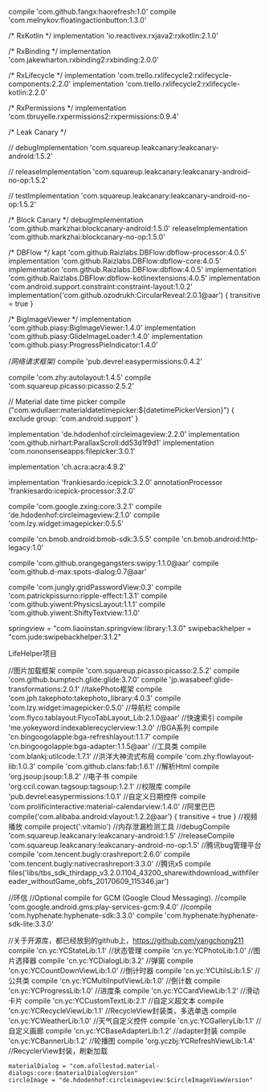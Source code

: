 compile 'com.github.fangx:haorefresh:1.0'
compile 'com.melnykov:floatingactionbutton:1.3.0'

/* RxKotlin */
implementation 'io.reactivex.rxjava2:rxkotlin:2.1.0'

/* RxBinding */
implementation 'com.jakewharton.rxbinding2:rxbinding:2.0.0'

/* RxLifecycle */
implementation 'com.trello.rxlifecycle2:rxlifecycle-components:2.2.0'
implementation 'com.trello.rxlifecycle2:rxlifecycle-kotlin:2.2.0'

/* RxPermissions */
implementation 'com.tbruyelle.rxpermissions2:rxpermissions:0.9.4'

/* Leak Canary */

//    debugImplementation 'com.squareup.leakcanary:leakcanary-android:1.5.2'

//    releaseImplementation 'com.squareup.leakcanary:leakcanary-android-no-op:1.5.2'

//    testImplementation 'com.squareup.leakcanary:leakcanary-android-no-op:1.5.2'

/* Block Canary */
debugImplementation 'com.github.markzhai:blockcanary-android:1.5.0'
releaseImplementation 'com.github.markzhai:blockcanary-no-op:1.5.0'

/* DBFlow */
kapt 'com.github.Raizlabs.DBFlow:dbflow-processor:4.0.5'
implementation 'com.github.Raizlabs.DBFlow:dbflow-core:4.0.5'
implementation 'com.github.Raizlabs.DBFlow:dbflow:4.0.5'
implementation 'com.github.Raizlabs.DBFlow:dbflow-kotlinextensions:4.0.5'
implementation 'com.android.support.constraint:constraint-layout:1.0.2'
implementation('com.github.ozodrukh:CircularReveal:2.0.1@aar') {
    transitive = true
}

/* BigImageViewer */
implementation 'com.github.piasy:BigImageViewer:1.4.0'
implementation 'com.github.piasy:GlideImageLoader:1.4.0'
implementation 'com.github.piasy:ProgressPieIndicator:1.4.0'

/*网络请求框架*/
compile 'pub.devrel:easypermissions:0.4.2'

compile 'com.zhy:autolayout:1.4.5'
compile 'com.squareup.picasso:picasso:2.5.2'

// Material date time picker
compile ("com.wdullaer:materialdatetimepicker:${datetimePickerVersion}") {
exclude group: 'com.android.support'
}

implementation 'de.hdodenhof:circleimageview:2.2.0'
implementation 'com.github.nirhart:ParallaxScroll:dd53d1f9d1'
implementation 'com.nononsenseapps:filepicker:3.0.1'

implementation 'ch.acra:acra:4.9.2'

implementation 'frankiesardo:icepick:3.2.0'
annotationProcessor 'frankiesardo:icepick-processor:3.2.0'

compile 'com.google.zxing:core:3.2.1'
compile 'de.hdodenhof:circleimageview:2.1.0'
compile 'com.lzy.widget:imagepicker:0.5.5'

compile 'cn.bmob.android:bmob-sdk:3.5.5'
compile 'cn.bmob.android:http-legacy:1.0'

compile 'com.github.orangegangsters:swipy:1.1.0@aar'
compile 'com.github.d-max:spots-dialog:0.7@aar'

compile 'com.jungly:gridPasswordView:0.3'
compile 'com.patrickpissurno:ripple-effect:1.3.1'
compile 'com.github.yiwent:PhysicsLayout:1.1.1'
compile 'com.github.yiwent:ShiftyTextview:1.1.0'

springview = "com.liaoinstan.springview:library:1.3.0"
swipebackhelper = "com.jude:swipebackhelper:3.1.2"

LifeHelper项目

//图片加载框架
compile 'com.squareup.picasso:picasso:2.5.2'
compile 'com.github.bumptech.glide:glide:3.7.0'
compile 'jp.wasabeef:glide-transformations:2.0.1'
//takePhoto框架
compile 'com.jph.takephoto:takephoto_library:4.0.3'
compile 'com.lzy.widget:imagepicker:0.5.0'
//导航栏
compile 'com.flyco.tablayout:FlycoTabLayout_Lib:2.1.0@aar'
//快速索引
compile 'me.yokeyword:indexablerecyclerview:1.3.0'
//BGA系列
compile 'cn.bingoogolapple:bga-refreshlayout:1.1.7'
compile 'cn.bingoogolapple:bga-adapter:1.1.5@aar'
//工具类
compile 'com.blankj:utilcode:1.7.1'
//洪洋大神流式布局
compile 'com.zhy:flowlayout-lib:1.0.3'
compile 'com.github.clans:fab:1.6.1'
//解析Html
compile 'org.jsoup:jsoup:1.8.2'
//电子书
compile 'org.ccil.cowan.tagsoup:tagsoup:1.2.1'
//权限库
compile 'pub.devrel:easypermissions:1.0.1'
//自定义日期控件
compile 'com.prolificinteractive:material-calendarview:1.4.0'
//阿里巴巴
compile('com.alibaba.android:vlayout:1.2.2@aar') {
    transitive = true
}
//视频播放
compile project(':vitamio')
//内存泄漏检测工具
//debugCompile 'com.squareup.leakcanary:leakcanary-android:1.5'
//releaseCompile 'com.squareup.leakcanary:leakcanary-android-no-op:1.5'
//腾讯bug管理平台
compile 'com.tencent.bugly:crashreport:2.6.0'
compile 'com.tencent.bugly:nativecrashreport:3.3.0'
//腾讯x5
compile files('libs/tbs_sdk_thirdapp_v3.2.0.1104_43200_sharewithdownload_withfilereader_withoutGame_obfs_20170609_115346.jar')


//环信
//Optional compile for GCM (Google Cloud Messaging).
//compile 'com.google.android.gms:play-services-gcm:9.4.0'
//compile 'com.hyphenate:hyphenate-sdk:3.3.0'
compile 'com.hyphenate:hyphenate-sdk-lite:3.3.0'



//关于开源库，都已经放到的github上，https://github.com/yangchong211
compile 'cn.yc:YCStateLib:1.1'                                  //状态管理
compile 'cn.yc:YCPhotoLib:1.0'                                  //图片选择器
compile 'cn.yc:YCDialogLib:3.2'                                 //弹窗
compile 'cn.yc:YCCountDownViewLib:1.0'                          //倒计时器
compile 'cn.yc:YCUtilsLib:1.5'                                  //公共类
compile 'cn.yc:YCMultiInputViewLib:1.0'                         //倒计数
compile 'cn.yc:YCProgressLib:1.0'                               //进度条
compile 'cn.yc:YCCardViewLib:1.2'                               //滑动卡片
compile 'cn.yc:YCCustomTextLib:2.1'                             //自定义超文本
compile 'cn.yc:YCRecycleViewLib:1.1'                            //RecycleView封装类，多选单选
compile 'cn.yc:YCWeatherLib:1.0'                                //天气自定义控件
compile 'cn.yc:YCGalleryLib:1.1'                                //自定义画廊
compile 'cn.yc:YCBaseAdapterLib:1.2'                            //adapter封装
compile 'cn.yc:YCBannerLib:1.2'                                 //轮播图
compile 'org.yczbj:YCRefreshViewLib:1.4'                        //RecyclerView封装，刷新加载

    materialDialog = "com.afollestad.material-dialogs:core:$materialDialogVersion"
    circleImage = "de.hdodenhof:circleimageview:$circleImageViewVersion"